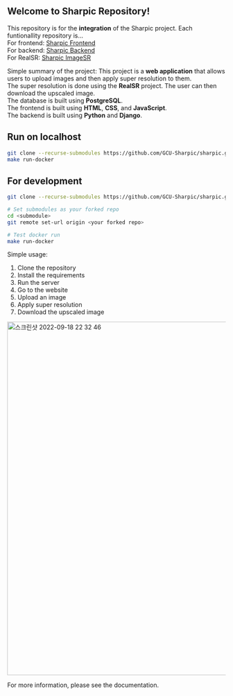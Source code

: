 ## Welcome to Sharpic Repository!

This repository is for the **integration** of the Sharpic project.
Each funtionallity repository is...  
For frontend: [Sharpic Frontend](https://github.com/GCU-Graduate-Project-Sharpic/Frontend)  
For backend: [Sharpic Backend](https://github.com/GCU-Graduate-Project-Sharpic/Backend)  
For RealSR: [Sharpic ImageSR](https://github.com/GCU-Graduate-Project-Sharpic/ImageSR )  

Simple summary of the project:
This project is a **web application** that allows users to upload images and then apply super resolution to them.  
The super resolution is done using the **RealSR** project. The user can then download the upscaled image.  
The database is built using **PostgreSQL**.   
The frontend is built using **HTML**, **CSS**, and **JavaScript**.   
The backend is built using **Python** and **Django**.  

## Run on localhost

```zsh
git clone --recurse-submodules https://github.com/GCU-Sharpic/sharpic.git
make run-docker
```

## For development

```zsh
git clone --recurse-submodules https://github.com/GCU-Sharpic/sharpic.git

# Set submodules as your forked repo
cd <submodule>
git remote set-url origin <your forked repo>

# Test docker run
make run-docker
```

Simple usage:
1. Clone the repository
2. Install the requirements
3. Run the server
4. Go to the website
5. Upload an image
6. Apply super resolution
7. Download the upscaled image

<img width="816" alt="스크린샷 2022-09-18 22 32 46" src="https://user-images.githubusercontent.com/71583831/190904804-41ccf180-eb7d-491b-9bdd-5964e347246e.png">

For more information, please see the documentation.
